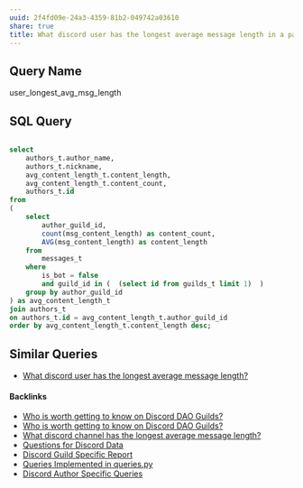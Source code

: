 ```yaml
---
uuid: 2f4fd09e-24a3-4359-81b2-049742a03610
share: true
title: What discord user has the longest average message length in a particular guild?
---
```

## Query Name

user_longest_avg_msg_length

## SQL Query

``` sql

select 
	authors_t.author_name,
	authors_t.nickname,
	avg_content_length_t.content_length,
	avg_content_length_t.content_count,
	authors_t.id
from 
(
	select 
		author_guild_id, 
		count(msg_content_length) as content_count,
		AVG(msg_content_length) as content_length
	from
		messages_t
	where
		is_bot = false
		and guild_id in (  (select id from guilds_t limit 1)  )
	group by author_guild_id
) as avg_content_length_t
join authors_t
on authors_t.id = avg_content_length_t.author_guild_id
order by avg_content_length_t.content_length desc;

```

## Similar Queries

* [What discord user has the longest average message length?](/c71bada1-ae88-4a99-bfec-84efafe8fed9)

#### Backlinks

* [Who is worth getting to know on Discord DAO Guilds?](/315a04ff-5358-4d9f-840e-09c7ab7ea1a2)
* [Who is worth getting to know on Discord DAO Guilds?](/315a04ff-5358-4d9f-840e-09c7ab7ea1a2)
* [What discord channel has the longest average message length?](/0d4f2aaf-e9b8-47c6-a312-7212fc51f9d1)
* [Questions for Discord Data](/46abc67b-bbe7-4800-82f5-f08d4c457ef0)
* [Discord Guild Specific Report](/a41f63f6-9eaf-41bb-8e62-e47ffa29cb92)
* [Queries Implemented in queries.py](/3a44d50b-0280-42f8-8fa0-6c15d4ffe161)
* [Discord Author Specific Queries](/f6c57d06-6240-41fc-9174-7a6b18362030)